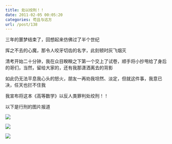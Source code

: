 ```yaml
---
title: 处以绞刑！！
date: 2011-02-05 00:05:20
categories: 苟且与远方
url: /post/138
---
```


三年的噩梦结束了，回想起来仿佛过了半个世纪

挥之不去的心魔，那令人咬牙切齿的名字，此刻顿时灰飞烟灭

清考开始二十分钟，我在众目睽睽之下第一个交上了试卷，顺手将小抄甩给了身后的哥们，当然，留给大家的，还有我那潇洒离去的背影

如此仍无法平息我心头的怒火，朋友一再劝我坦然、淡定，但就这件事，我意已决，任天也拦不住我

我宣布将这本《高等数学》以反人类罪判处绞刑！！

以下是行刑的图片报道

![](http://qiniu.colacdn.com/img/posts/2011-02/02-05/1.jpg)

![](http://qiniu.colacdn.com/img/posts/2011-02/02-05/2.jpg)

![](http://qiniu.colacdn.com/img/posts/2011-02/02-05/3.jpg)